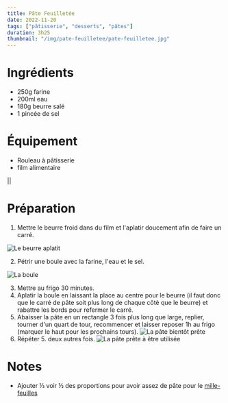 ```yaml
---
title: Pâte Feuilletée
date: 2022-11-20
tags: ["pâtisserie", "desserts", "pâtes"]
duration: 3h25
thumbnail: "/img/pate-feuilletee/pate-feuilletee.jpg"
---
```



# Ingrédients

+ 250g farine
+ 200ml eau
+ 180g beurre salé
+ 1 pincée de sel

# Équipement

+ Rouleau à pâtisserie
+ film alimentaire

||
# Préparation

1. Mettre le beurre froid dans du film et l'aplatir doucement afin de faire
un carré.

![Le beurre aplatit](/img/pate-feuilletee/step-1-feuilletee.jpg)

2. Pétrir une boule avec la farine, l'eau et le sel.

![La boule](/img/pate-feuilletee/step-2-feuilletee.jpg)

3. Mettre au frigo 30 minutes.
4. Aplatir la boule en laissant la place au centre pour le beurre (il faut
donc que le carré de pâte soit plus long de chaque côté que le beurre) et
rabattre les bords pour refermer le carré.
5. Abaisser la pâte en un rectangle 3 fois plus long que large,
replier, tourner d'un quart de tour, recommencer et laisser reposer
1h au frigo (marquer le haut pour les prochains tours).
![La pâte bientôt prête](/img/pate-feuilletee/step-5-feuilletee.jpg)
6. Répéter 5. deux autres fois.
![La pâte prête à être utilisée](/img/pate-feuilletee/step-6-feuilletee.jpg)

# Notes

+ Ajouter ⅓ voir ½ des proportions pour avoir assez de pâte pour le [mille-feuilles](/recettes/mille-feuilles)